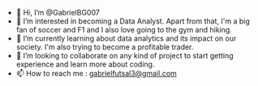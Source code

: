 - 👋 Hi, I’m @GabrielBG007
- 👀 I’m interested in becoming a Data Analyst. Apart from that, I'm a big fan of soccer and F1 and I also love going to the gym and hiking.
- 🌱 I’m currently learning about data analytics and its impact on our society. I'm also trying to become a profitable trader.
- 💞️ I’m looking to collaborate on any kind of project to start getting experience and learn more about coding.
- 📫 How to reach me : gabrielfutsal3@gmail.com

<!---
GabrielBG007/GabrielBG007 is a ✨ special ✨ repository because its `README.md` (this file) appears on your GitHub profile.
You can click the Preview link to take a look at your changes.
--->
